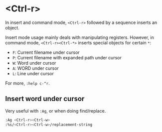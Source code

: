 # &lt;Ctrl-r&gt;

In insert and command mode, `<Ctrl-r>` followed by a sequence inserts an object.

Insert mode usage mainly deals with manipulating registers. However, in command mode, `<Ctrl-r><Ctrl-*>` inserts special objects for certain `*`:

* `F`: Current filename under cursor
* `P`: Current filename with expanded path under cursor
* `W`: Word under cursor
* `A`: WORD under cursor
* `L`: Line under cursor

For more, `:help c-^r`.

## Insert word under cursor

Very useful with `:Ag`, or when doing find/replace.

```bash
:Ag <Ctrl-r><Ctrl-w>
:%s/<Ctrl-r><Ctrl-w>/replacement-string
```

